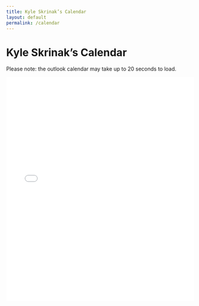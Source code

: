 ```yaml
---
title: Kyle Skrinak’s Calendar
layout: default 
permalink: /calendar
---
```


# Kyle Skrinak’s Calendar

Please note: the outlook calendar may take up to 20 seconds to load.

<div class="iframe-wrapper"><iframe frameborder="no" border="0" marginwidth="0" marginheight="0" width="100%" height="600" src="//outlook.office365.com/owa/calendar/kyle.skrinak@duke.edu/Calendar/calendar.html" onload="this.height=this.contentWindow.document.body.scrollHeight;"></iframe></div>
